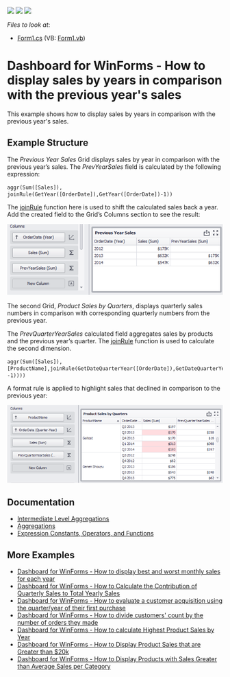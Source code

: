 <!-- default badges list -->
![](https://img.shields.io/endpoint?url=https://codecentral.devexpress.com/api/v1/VersionRange/256585142/20.1.3%2B)
[![](https://img.shields.io/badge/Open_in_DevExpress_Support_Center-FF7200?style=flat-square&logo=DevExpress&logoColor=white)](https://supportcenter.devexpress.com/ticket/details/T883539)
[![](https://img.shields.io/badge/📖_How_to_use_DevExpress_Examples-e9f6fc?style=flat-square)](https://docs.devexpress.com/GeneralInformation/403183)
<!-- default badges end -->
<!-- default file list -->
*Files to look at*:

* [Form1.cs](./CS/Dashboard_PrevYearData/Form1.cs) (VB: [Form1.vb](./VB/Dashboard_PrevYearData/Form1.vb))
<!-- default file list end -->

# Dashboard for WinForms - How to display sales by years in comparison with the previous year's sales


This example shows how to display sales by years in comparison with the previous year's sales.

## Example Structure

The *Previous Year Sales* Grid displays sales by year in comparison with the previous year’s sales. The *PrevYearSales* field is calculated by the following expression:

```
aggr(Sum([Sales]), joinRule(GetYear([OrderDate]),GetYear([OrderDate])-1))
```

The [joinRule](https://docs.devexpress.com/Dashboard/115870/common-features/advanced-analytics/aggregations/intermediate-level-aggregations#shift-the-calculation-level) function here is used to shift the calculated sales back a year. Add the created field to the Grid’s Columns section to see the result:

![screenshot](/images/aggr-joinRule-PrevYearSales.png)


The second Grid, *Product Sales by Quarters*, displays quarterly sales numbers in comparison with corresponding quarterly numbers from the previous year.

The *PrevQuarterYearSales* calculated field aggregates sales by products and the previous year’s quarter. The [joinRule](https://docs.devexpress.com/Dashboard/115870/common-features/advanced-analytics/aggregations/intermediate-level-aggregations#shift-the-calculation-level) function is used to calculate the second dimension.

```
aggr(Sum([Sales]),[ProductName],joinRule(GetDateQuarterYear([OrderDate]),GetDateQuarterYear(AddYears([OrderDate], -1))))
```

A format rule is applied to highlight sales that declined in comparison to the previous year:

![screenshot](/images/aggr-joinRule-PrevQuarterYearSales.png)


## Documentation

- [Intermediate Level Aggregations](https://docs.devexpress.com/Dashboard/115870/)
- [Aggregations](https://docs.devexpress.com/Dashboard/115894/)
- [Expression Constants, Operators, and Functions](https://docs.devexpress.com/Dashboard/400122/)

## More Examples

- [Dashboard for WinForms - How to display best and worst monthly sales for each year](https://github.com/DevExpress-Examples/how-to-display-best-and-worst-monthly-sales-for-each-year-t369371)
- [Dashboard for WinForms - How to Calculate the Contribution of Quarterly Sales to Total Yearly Sales](https://github.com/DevExpress-Examples/how-to-calculate-the-contribution-of-quarterly-sales-to-total-yearly-sales)
- [Dashboard for WinForms - How to evaluate a customer acquisition using the quarter/year of their first purchase](https://github.com/DevExpress-Examples/how-to-divide-customers-count-by-the-number-of-orders-they-made-t372356)
- [Dashboard for WinForms - How to divide customers' count by the number of orders they made](https://github.com/DevExpress-Examples/how-to-divide-customers-count-by-the-number-of-orders-they-made-t372356)
- [Dashboard for WinForms - How to calculate Highest Product Sales by Year](https://github.com/DevExpress-Examples/how-to-show-products-with-the-best-sales-in-a-year-along-with-sales-values-t372408)
- [Dashboard for WinForms - How to Display Product Sales that are Greater than $20k](https://github.com/DevExpress-Examples/How-to-Display-Product-Sales-that-are-Greater-than-20k)
- [Dashboard for WinForms - How to Display Products with Sales Greater than Average Sales per Category](https://github.com/DevExpress-Examples/How-to-Display-Product-with-Sales-Greater-than-Average-Sales-per-Category)

